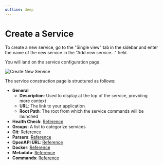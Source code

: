```yaml
---
outline: deep
---
```


# Create a Service

To create a new service, go to the "Single view" tab in the sidebar and enter the name of the new service in the "Add new service..." field.

You will land on the service configuration page.

![Create New Service](/introduction/imgs/launched.png)

The service construction page is structured as follows:

- **General**
  - **Description**: Used to display at the top of the service, providing more context
  - **URL**: The link to your application
  - **Root Path**: The root from which the service commands will be launched
- **Health Check**: [Reference](/reference/health-check)
- **Groups**: A list to categorize services
- **Git**: [Reference](/reference/git)
- **Parsers**: [Reference](/reference/parsers)
- **OpenAPI URL**: [Reference](/reference/openapi)
- **Docker**: [Reference](/reference/docker)
- **Metadata**: [Reference](/reference/metadata)
- **Commands**: [Reference](/reference/commands)